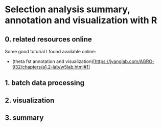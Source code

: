 # Selection analysis summary, annotation and visualization with R

## 0. related resources online

Some good tuturial I found available online:
- (theta fst annotation and visualization)[https://jyanglab.com/AGRO-932/chapters/a1.2-lab/w5lab.html#1]


## 1. batch data processing

## 2. visualization

## 3. summary
